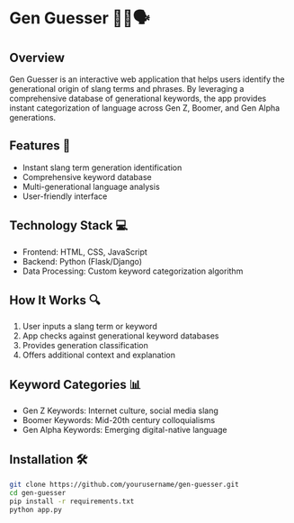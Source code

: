 # Gen Guesser 🕵️‍♀️🗣️

## Overview
Gen Guesser is an interactive web application that helps users identify the generational origin of slang terms and phrases. By leveraging a comprehensive database of generational keywords, the app provides instant categorization of language across Gen Z, Boomer, and Gen Alpha generations.

## Features 🌟
- Instant slang term generation identification
- Comprehensive keyword database
- Multi-generational language analysis
- User-friendly interface

## Technology Stack 💻
- Frontend: HTML, CSS, JavaScript
- Backend: Python (Flask/Django)
- Data Processing: Custom keyword categorization algorithm

## How It Works 🔍
1. User inputs a slang term or keyword
2. App checks against generational keyword databases
3. Provides generation classification
4. Offers additional context and explanation

## Keyword Categories 📊
- Gen Z Keywords: Internet culture, social media slang
- Boomer Keywords: Mid-20th century colloquialisms
- Gen Alpha Keywords: Emerging digital-native language

## Installation 🛠️
```bash
git clone https://github.com/yourusername/gen-guesser.git
cd gen-guesser
pip install -r requirements.txt
python app.py
